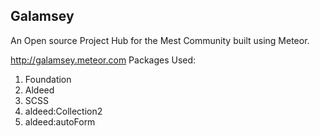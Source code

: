 ## Galamsey

An Open source Project Hub for the Mest Community built using Meteor.

http://galamsey.meteor.com
Packages Used:

<ol>
	<li>Foundation</li>
	<li>Aldeed</li>
	<li>SCSS</li>
	<li>aldeed:Collection2</li>
	<li>aldeed:autoForm</li>
</ol>